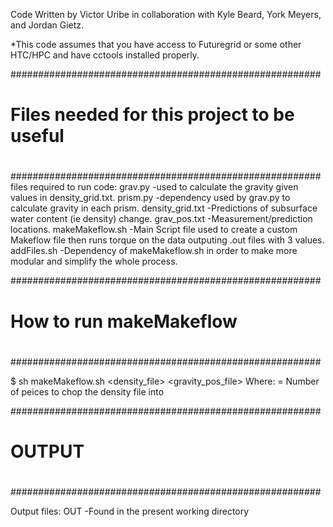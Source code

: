 Code Written by Victor Uribe in collaboration with Kyle Beard, York Meyers, and Jordan Gietz.

*This code assumes that you have access to Futuregrid or some other HTC/HPC and have cctools installed properly.


########################################################
#                                                      #
#     Files needed for this project to be useful       #
#                                                      #
########################################################
  files required to run code:
                          grav.py
                            -used to calculate the gravity given values in density_grid.txt.
                          prism.py
                            -dependency used by grav.py to calculate gravity in each prism.
                          density_grid.txt
                            -Predictions of subsurface water content (ie density) change.
                          grav_pos.txt
                            -Measurement/prediction locations.
                          makeMakeflow.sh
                            -Main Script file used to create a custom Makeflow file then runs
                              torque on the data outputing .out files with 3 values.
                          addFiles.sh
                            -Dependency of makeMakeflow.sh in order to make more modular and 
                              simplify the whole process.
                              
########################################################
#                                                      #
#            How to run makeMakeflow                   #
#                                                      #
########################################################

$ sh makeMakeflow.sh <density_file> <N> <gravity_pos_file>
  Where:
    <N> = Number of peices to chop the density file into
    
########################################################
#                                                      #
#                        OUTPUT                        #
#                                                      #
########################################################

Output files:
           OUT
            -Found in the present working directory
